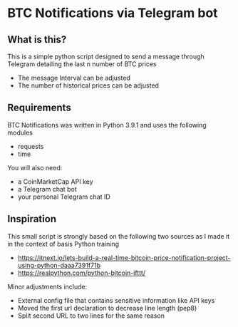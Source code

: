 # BTC Notifications via Telegram bot

## What is this?

This is a simple python script designed to send a message through Telegram detailing the last n number of BTC prices
- The message Interval can be adjusted
- The number of historical prices can be adjusted

## Requirements

BTC Notifications was written in Python 3.9.1 and uses the following modules
- requests
- time

You will also need:
- a CoinMarketCap API key
- a Telegram chat bot
- your personal Telegram chat ID

## Inspiration
This small script is strongly based on the following two sources as I made it in the context of basis Python training
- https://itnext.io/lets-build-a-real-time-bitcoin-price-notification-project-using-python-daaa7391f71b
- https://realpython.com/python-bitcoin-ifttt/

Minor adjustments include:
- External config file that contains sensitive information like API keys
- Moved the first url declaration to decrease line length (pep8)
- Split second URL to two lines for the same reason
